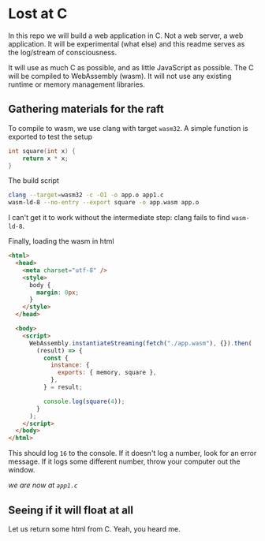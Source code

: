 # Lost at C

In this repo we will build a web application in C. Not a web server, a web application. It will be experimental (what else) and this readme serves as the log/stream of consciousness.

It will use as much C as possible, and as little JavaScript as possible. The C will be compiled to WebAssembly (wasm). It will not use any existing runtime or memory management libraries.

## Gathering materials for the raft

To compile to wasm, we use clang with target `wasm32`. A simple function is exported to test the setup

```c
int square(int x) {
    return x * x;
}
```

The build script

```bash
clang --target=wasm32 -c -O1 -o app.o app1.c
wasm-ld-8 --no-entry --export square -o app.wasm app.o

```

I can't get it to work without the intermediate step: clang fails to find `wasm-ld-8`.

Finally, loading the wasm in html

```html
<html>
  <head>
    <meta charset="utf-8" />
    <style>
      body {
        margin: 0px;
      }
    </style>
  </head>

  <body>
    <script>
      WebAssembly.instantiateStreaming(fetch("./app.wasm"), {}).then(
        (result) => {
          const {
            instance: {
              exports: { memory, square },
            },
          } = result;

          console.log(square(4));
        }
      );
    </script>
  </body>
</html>
```

This should log `16` to the console. If it doesn't log a number, look for an error message. If it logs some different number, throw your computer out the window.

_we are now at `app1.c`_

## Seeing if it will float at all

Let us return some html from C. Yeah, you heard me.
